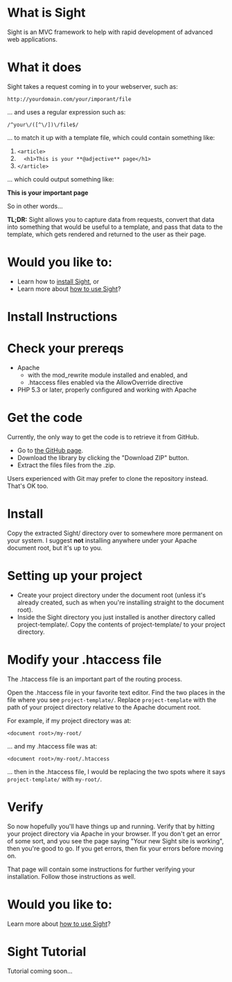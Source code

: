 # What is Sight

Sight is an MVC framework to help with rapid development of advanced web applications.

# What it does

Sight takes a request coming in to your webserver, such as:

`http://yourdomain.com/your/imporant/file`

... and uses a regular expression such as:

`/^your\/([^\/])\/file$/`

... to match it up with a template file, which could contain something like:

1.  `<article>`
2.  `  <h1>This is your **@adjective** page</h1>`
3.  `</article>`

... which could output something like:

**This is your important page**

So in other words...

**TL;DR:** Sight allows you to capture data from requests, convert that data into something that would be useful to a template, and pass that data to the template, which gets rendered and returned to the user as their page.

# Would you like to:

*   Learn how to [install Sight](#install-instructions), or
*   Learn more about [how to use Sight](#tutorial)?
	</section>

# <a name="install-instructions">Install Instructions</a>

# Check your prereqs

*   Apache
    *   with the mod_rewrite module installed and enabled, and
    *   .htaccess files enabled via the AllowOverride directive
*   PHP 5.3 or later, properly configured and working with Apache

# Get the code

Currently, the only way to get the code is to retrieve it from GitHub.

*  Go to [the GitHub page](https://github.com/spiderworm/Sight).
*  Download the library by clicking the "Download ZIP" button.
*  Extract the files files from the .zip.

Users experienced with Git may prefer to clone the repository instead.  That's OK too.

# Install

Copy the extracted Sight/ directory over to somewhere more permanent on your system.  I suggest **not** installing anywhere under your Apache document root, but it's up to you.

# Setting up your project

*    Create your project directory under the document root (unless it's already created, such as when you're installing straight to the document root).
*    Inside the Sight directory you just installed is another directory called project-template/.  Copy the contents of project-template/ to your project directory.

# Modify your .htaccess file

The .htaccess file is an important part of the routing process.

Open the .htaccess file in your favorite text editor.  Find the two places in the file where you see `project-template/`.  Replace `project-template` with the path of your project directory relative to the Apache document root.

For example, if my project directory was at:

`<document root>/my-root/`

... and my .htaccess file was at:

`<document root>/my-root/.htaccess`

... then in the .htaccess file, I would be replacing the two spots where it says `project-template/` with `my-root/`.

# Verify

So now hopefully you'll have things up and running. Verify that by hitting your project directory via Apache in your browser. If you don't get an error of some sort, and you see the page saying "Your new Sight site is working", then you're good to go.  If you get errors, then fix your errors before moving on.

That page will contain some instructions for further verifying your installation.  Follow those instructions as well.

# Would you like to:

Learn more about [how to use Sight](#tutorial)?

# <a name="tutorial">Sight Tutorial</a>

Tutorial coming soon...

</article>